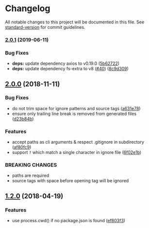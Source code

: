 # Changelog

All notable changes to this project will be documented in this file. See [standard-version](https://github.com/conventional-changelog/standard-version) for commit guidelines.

### [2.0.1](https://github.com/foray1010/ignore-sync/compare/v2.0.0...v2.0.1) (2019-06-11)

### Bug Fixes

-   **deps:** update dependency axios to v0.19.0 ([5b62722](https://github.com/foray1010/ignore-sync/commit/5b62722))
-   **deps:** update dependency fs-extra to v8 ([#40](https://github.com/foray1010/ignore-sync/issues/40)) ([8c9d309](https://github.com/foray1010/ignore-sync/commit/8c9d309))

## [2.0.0](https://github.com/foray1010/ignore-sync/compare/v1.2.0...v2.0.0) (2018-11-11)

### Bug Fixes

-   do not trim space for ignore patterns and source tags ([a631e78](https://github.com/foray1010/ignore-sync/commit/a631e78))
-   ensure only trailing line break is removed from generated files ([d23b84b](https://github.com/foray1010/ignore-sync/commit/d23b84b))

### Features

-   accept paths as cli arguments & respect .gitignore in subdirectory ([af80fc9](https://github.com/foray1010/ignore-sync/commit/af80fc9))
-   support `?` which match a single character in ignore file ([6f02e1b](https://github.com/foray1010/ignore-sync/commit/6f02e1b))

### BREAKING CHANGES

-   paths are required
-   source tags with space before opening tag will be ignored

## [1.2.0](https://github.com/foray1010/ignore-sync/compare/v1.1.0...v1.2.0) (2018-04-19)

### Features

-   use process.cwd() if no package.json is found ([ef803f3](https://github.com/foray1010/ignore-sync/commit/ef803f3))
